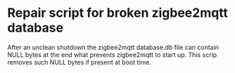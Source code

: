 # Repair script for broken zigbee2mqtt database

After an unclean shutdown the zigbee2mqtt database.db file can contain NULL bytes at the end what prevents zigbee2mqtt to start up.
This scrip removes such NULL bytes if present at boot time.
